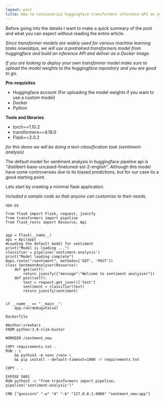 ```yaml
---
layout: post
title: How to containerize huggingface transformers inference API on your own. 
---
```


Before going into the details I want to make a quick summary of the post and what you can expect without reading the entire article.

*Since transformer models are widely used for various machine learning tasks nowadays, we will use a pretrained transformers model
from huggingface and build an inference API and deliver as a Docker image.*

*If you are looking to deploy your own transformer model make sure to upload the model weights to the huggingface repository and you are good to go.*

**Pre-requisites**

* Huggingface account (For uploading the model weights if you want to use a custom model)
* Docker 
* Python

**Tools and libraries**

* torch==1.10.2
* transformers==4.18.0
* Flask==2.0.2 

*for this demo we will be doing a text-classification task (sentiment-analysis)*

The default model for sentiment analysis in huggingface pipeline api is "distilbert-base-uncased-finetuned-sst-2-english".
Although this model have some controversies due to its biased predictions, but for our case its a good starting point.

Lets start by creating a minimal flask application.

*included a sample code so that anyone can customize to their needs.*

`app.py`

~~~
from flask import Flask, request, jsonify
from transformers import pipeline
from flask_restx import Resource, Api


app = Flask(__name__)
api = Api(app)
#Loading the default model for sentiment 
print("Model is loading ...")
classifier = pipeline('sentiment-analysis')
print("Model loading complete")
@api.route("/sentiment", methods=['GET', 'POST'])
class SentmentAnalyser(Resource):
    def get(self):
        return jsonify({"message":"Welcome to sentiment analysier"})
    def post(self):
        text = request.get_json()['text']
        sentiment = classifier(text)
        return jsonify(sentiment)


if __name__ == "__main__":
    app.run(debug=False)
~~~

`Dockerfile`

~~~
#Author:sreehari
FROM python:3.8-slim-buster

WORKDIR /sentment_new

COPY requirements.txt .
RUN : \
    && python3 -m venv /venv \
    && pip install --default-timeout=1000 -r requirements.txt 

COPY . .

EXPOSE 5001
RUN python3 -c "from transformers import pipeline; pipeline('sentiment-analysis')"

CMD ["gunicorn" "-w" "4" "-b" "127.0.0.1:4000" "sentment_new:app"] 
~~~

